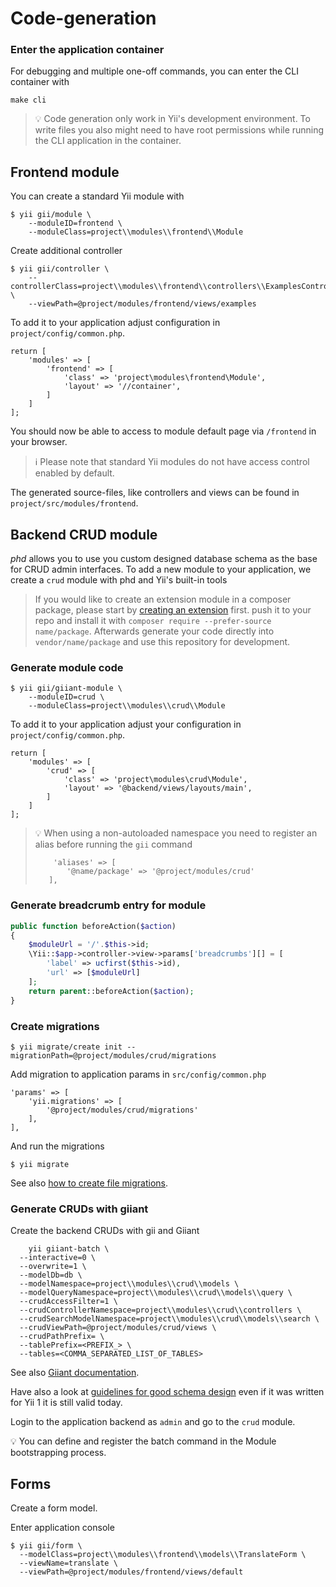 Code-generation
===============

### Enter the application container

For debugging and multiple one-off commands, you can enter the CLI container with

    make cli

> :bulb: Code generation only work in Yii's development environment. To write files you also might need to have root permissions while running the CLI application in the container.

Frontend module
---------------

You can create a standard Yii module with

    $ yii gii/module \
        --moduleID=frontend \
        --moduleClass=project\\modules\\frontend\\Module
                
Create additional controller

    $ yii gii/controller \
        --controllerClass=project\\modules\\frontend\\controllers\\ExamplesController \
        --viewPath=@project/modules/frontend/views/examples

To add it to your application adjust configuration in `project/config/common.php`.

    return [
        'modules' => [
            'frontend' => [
                'class' => 'project\modules\frontend\Module',
                'layout' => '//container',
            ]
        ]
    ];

You should now be able to access to module default page via `/frontend` in your browser.
    
> :information_source: Please note that standard Yii modules do not have access control enabled by default.

The generated source-files, like controllers and views can be found in `project/src/modules/frontend`.

Backend CRUD module
-------------------

*phd* allows you to use you custom designed database schema as the base for CRUD admin interfaces.
To add a new module to your application, we create a `crud` module with phd and Yii's built-in tools

> If you would like to create an extension module in a composer package, please start by 
> [creating an extension](44-extension-development.md) first.
> push it to your repo and install it with `composer require --prefer-source name/package`. 
> Afterwards generate your code directly into `vendor/name/package` and use this repository for development.

### Generate module code

    $ yii gii/giiant-module \
        --moduleID=crud \
        --moduleClass=project\\modules\\crud\\Module

To add it to your application adjust your configuration in `project/config/common.php`.

    return [
        'modules' => [
            'crud' => [
                'class' => 'project\modules\crud\Module',
                'layout' => '@backend/views/layouts/main',
            ]
        ]
    ];


> :bulb: When using a non-autoloaded namespace you need to register an alias before running the `gii` command
> 
>         'aliases' => [
>            '@name/package' => '@project/modules/crud'
>        ],

###  Generate breadcrumb entry for module

```php
public function beforeAction($action)
{
    $moduleUrl = '/'.$this->id;
    \Yii::$app->controller->view->params['breadcrumbs'][] = [
        'label' => ucfirst($this->id), 
        'url' => [$moduleUrl]
    ];
    return parent::beforeAction($action);
}
```

### Create migrations

	$ yii migrate/create init --migrationPath=@project/modules/crud/migrations

Add migration to application params in `src/config/common.php`

    'params' => [
        'yii.migrations' => [
            '@project/modules/crud/migrations'
        ],
    ],

And run the migrations
    
    $ yii migrate

See also [how to create file migrations](database-migrations-from-file.md).



### Generate CRUDs with giiant 

Create the backend CRUDs with gii and Giiant

        yii giiant-batch \
      --interactive=0 \
      --overwrite=1 \
      --modelDb=db \
      --modelNamespace=project\\modules\\crud\\models \
      --modelQueryNamespace=project\\modules\\crud\\models\\query \
      --crudAccessFilter=1 \
      --crudControllerNamespace=project\\modules\\crud\\controllers \
      --crudSearchModelNamespace=project\\modules\\crud\\models\\search \
      --crudViewPath=@project/modules/crud/views \
      --crudPathPrefix= \
      --tablePrefix=<PREFIX_> \
      --tables=<COMMA_SEPARATED_LIST_OF_TABLES>

See also [Giiant documentation](https://github.com/schmunk42/yii2-giiant/blob/master/README.md).

Have also a look at [guidelines for good schema design](http://www.yiiframework.com/wiki/227/guidelines-for-good-schema-design/)
even if it was written for Yii 1 it is still valid today. 

Login to the application backend as `admin` and go to the `crud` module.

:bulb: You can define and register the batch command in the Module bootstrapping process.

## Forms

Create a form model.

Enter application console

    $ yii gii/form \
      --modelClass=project\\modules\\frontend\\models\\TranslateForm \
      --viewName=translate \
      --viewPath=@project/modules/frontend/views/default

